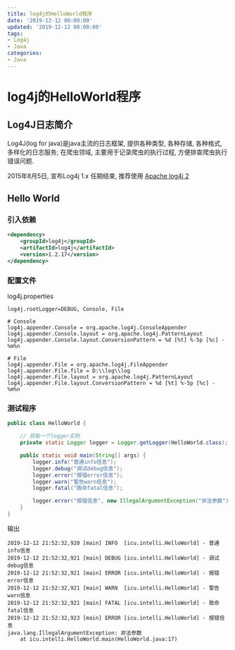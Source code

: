 ```yaml
---
title: log4j的HelloWorld程序
date: '2019-12-12 00:00:00'
updated: '2019-12-12 00:00:00'
tags:
- Log4j
- Java
categories:
- Java
---
```


# log4j的HelloWorld程序

## Log4J日志简介

Log4J(log for java)是java主流的日志框架, 提供各种类型, 各种存储, 各种格式, 多样化的日志服务; 在爬虫领域, 主要用于记录爬虫的执行过程, 方便排查爬虫执行错误问题.

2015年8月5日, 宣布Log4j 1.x 任期结束, 推荐使用 [Apache log4j 2](http://logging.apache.org/log4j/2.x/index.html)

## Hello World

### 引入依赖

```xml
<dependency>
    <groupId>log4j</groupId>
    <artifactId>log4j</artifactId>
    <version>1.2.17</version>
</dependency>
```

### 配置文件

log4j.properties

```properties
log4j.rootLogger=DEBUG, Console, File

# Console
log4j.appender.Console = org.apache.log4j.ConsoleAppender
log4j.appender.Console.layout = org.apache.log4j.PatternLayout
log4j.appender.Console.layout.ConversionPattern = %d [%t] %-5p [%c] - %m%n

# File
log4j.appender.File = org.apache.log4j.FileAppender
log4j.appender.File.file = D:\\log\\log
log4j.appender.File.layout = org.apache.log4j.PatternLayout
log4j.appender.File.layout.ConversionPattern = %d [%t] %-5p [%c] - %m%n
```

### 测试程序

```java
public class HelloWorld {

    // 获取一个logger实例
    private static Logger logger = Logger.getLogger(HelloWorld.class);

    public static void main(String[] args) {
        logger.info("普通info信息");
        logger.debug("调试debug信息");
        logger.error("报错error信息");
        logger.warn("警告warn信息");
        logger.fatal("致命fatal信息");

        logger.error("报错信息", new IllegalArgumentException("非法参数"));
    }
}
```

输出

```
2019-12-12 21:52:32,920 [main] INFO  [icu.intelli.HelloWorld] - 普通info信息
2019-12-12 21:52:32,921 [main] DEBUG [icu.intelli.HelloWorld] - 调试debug信息
2019-12-12 21:52:32,921 [main] ERROR [icu.intelli.HelloWorld] - 报错error信息
2019-12-12 21:52:32,921 [main] WARN  [icu.intelli.HelloWorld] - 警告warn信息
2019-12-12 21:52:32,921 [main] FATAL [icu.intelli.HelloWorld] - 致命fatal信息
2019-12-12 21:52:32,923 [main] ERROR [icu.intelli.HelloWorld] - 报错信息
java.lang.IllegalArgumentException: 非法参数
	at icu.intelli.HelloWorld.main(HelloWorld.java:17)
```
